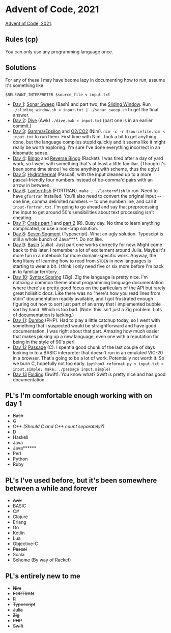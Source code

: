 # Advent of Code, 2021

[Advent of Code, 2021](https://adventofcode.com/).

## Rules (cp)

You can only use any programming language once.

## Solutions

For any of these I may have beome lazy in documenting how to run, assume it's something like

    $RELEVANT_INTERPRETER $source_file < input.txt

* [Day 1](https://adventofcode.com/2021/day/1): [Sonar Sweep](01/sonar_sweep.sh) (Bash) and part two, the [Sliding Window](01/sliding_window.sh).
  Run `./sliding_window.sh < input.txt | ./sonar_sweep.sh` to get the final answer.
* [Day 2](https://adventofcode.com/2021/day/2): [Dive](02/dive.awk) (Awk) `./dive.awk < input.txt` (part one is in an earlier commit.)
* [Day 3](https://adventofcode.com/2021/day/3): [Gamma/Epsilon](03/gamma_epsilon.nim) and [O2/CO2](03/co2_scrubber.nim) (Nim).
  `nim -c -r $sourcefile.nim < input.txt` to run them. First time with Nim. Took a bit
  to get anything done, but the language compiles stupid quickly and it seems like it
  might really be worth exploring. I'm sure I've done everything incorrect in an ideomatic sense.
* [Day 4](https://adventofcode.com/2021/day/4): [Bingo](04/bingo.rkt) and [Reverse Bingo](04/reverse-bingo.rkt) (Racket). I was tired after a day of yard work, so I went with something that's at least a little familiar. (Though it's been some time since I've done anything with scheme, thus the ugly.)
* [Day 5](https://adventofcode.com/2021/day/5): [Hydrothermal](05/hydrothermal.pp) (Pascal), with the input cleaned up to a more pascal-friendly four numbers instead of be-comma'd pairs with an arrow in between.
* [Day 6](https://adventofcode.com/2021/day/6): [Lanternfish](06/lanternfish.f90) (FORTRAN). `make ; ./lanternfish` to run. Need to have `gfortran` installed. You'll also need to convert the original input -- one line, comma delimited numbers -- to one number/line, and call it `input-fortran.txt`. I'm going to go ahead and say that preprocessing the input to get around 50's sensibilities about text processing isn't cheating.
* [Day 7](https://adventofcode.com/2021/day/7): [Crabs part 1](07/part1.r) and [part 2](07/part2.r) (R). Busy day. No time to learn anything complicated, or use a non-crap solution.
* [Day 8](https://adventofcode.com/2021/day/8): [Seven Segment](08/app.ts) (Typescript). What an ugly solution. Typescipt is still a whole bunch of Java\*\*\*\*. Do not like.
* [Day 9](https://adventofcode.com/2021/day/9): [Basin](09/basin.jl) (Julia). Just part one works correctly for now. Might come back to this later. I remember a lot of excitement around Julia. Maybe it's more fun in a notebook for more domain-specific work. Anyway, the long litany of learning how to read from `STDIN` in new languages is starting to wear a bit. I think I only need five or six more before I'm back in to familiar territory.
* [Day 10](https://adventofcode.com/2021/day/10): [Syntax Scoring](10/syntax_scoring.zig) (Zig). Zig the language is pretty nice. I'm noticing a common theme about programming language documentation where there's a pretty good focus on the particulars of the API but rarely great holisitic docs. Like there was no "here's how you read lines from stdin" documentation readily available, and I got frustrated enough figuring out how to sort just part of an array that I implemented bubble sort by hand. Which is too bad. (Note: this isn't just a Zig problem. Lots of documentation is lacking.)
* [Day 11](https://adventofcode.com/2021/day/11): [Dumbo](11/dumbo.php) (PHP). Had to play a little catchup today, so I went with something that I suspected would be straightforward and have good documentation. I was right about that part. Amazing how much easier that makes picking up a new language, even one with a reputation for being in the style of 90's perl.
* [Day 12](https://adventofcode.com/2021/day/12) [Passage](12/passage.c) (C). I spent a good chunk of the last couple of days looking in to a BASIC interpreter that doesn't run in an emulated VIC-20 in a browser. That's going to be a lot of work. Potentially not worth it. So we burn C, hopefully not too early. (`python3 reformat.py < input.txt > input.simple; make; ./passage input.simple`)
* [Day 13](https://adventofcode.com/2021/day/13) [Folding](13/Sources/folding/main.swift) (Swift). You know what? Swift is pretty nice and has good documentation.

## PL's I'm comfortable enough working with on day 1

* ~~Bash~~
* ~~C~~
* C++ *(Should C and C++ count separately?)*
* D
* Haskell
* Java
* Java\*\*\*\*\*\*
* Perl
* Python
* Ruby

## PL's I've used before, but it's been somewhere between a while and forever

* ~~Awk~~
* BASIC
* C#
* Clojure
* Erlang
* Go
* Kotlin
* Lua
* Objective-C
* ~~Pascal~~
* Scala
* ~~Scheme~~ (By way of Racket)

## PL's entirely new to me

* ~~Nim~~
* ~~FORTRAN~~
* ~~R~~
* ~~Typescript~~
* ~~Julia~~
* ~~Zig~~
* ~~PHP~~
* ~~Swift~~
